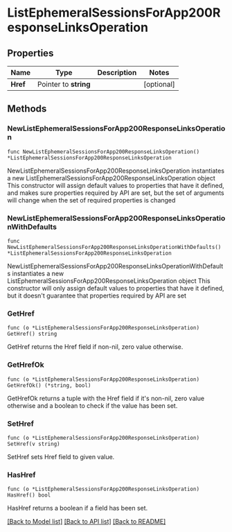 # ListEphemeralSessionsForApp200ResponseLinksOperation

## Properties

Name | Type | Description | Notes
------------ | ------------- | ------------- | -------------
**Href** | Pointer to **string** |  | [optional] 

## Methods

### NewListEphemeralSessionsForApp200ResponseLinksOperation

`func NewListEphemeralSessionsForApp200ResponseLinksOperation() *ListEphemeralSessionsForApp200ResponseLinksOperation`

NewListEphemeralSessionsForApp200ResponseLinksOperation instantiates a new ListEphemeralSessionsForApp200ResponseLinksOperation object
This constructor will assign default values to properties that have it defined,
and makes sure properties required by API are set, but the set of arguments
will change when the set of required properties is changed

### NewListEphemeralSessionsForApp200ResponseLinksOperationWithDefaults

`func NewListEphemeralSessionsForApp200ResponseLinksOperationWithDefaults() *ListEphemeralSessionsForApp200ResponseLinksOperation`

NewListEphemeralSessionsForApp200ResponseLinksOperationWithDefaults instantiates a new ListEphemeralSessionsForApp200ResponseLinksOperation object
This constructor will only assign default values to properties that have it defined,
but it doesn't guarantee that properties required by API are set

### GetHref

`func (o *ListEphemeralSessionsForApp200ResponseLinksOperation) GetHref() string`

GetHref returns the Href field if non-nil, zero value otherwise.

### GetHrefOk

`func (o *ListEphemeralSessionsForApp200ResponseLinksOperation) GetHrefOk() (*string, bool)`

GetHrefOk returns a tuple with the Href field if it's non-nil, zero value otherwise
and a boolean to check if the value has been set.

### SetHref

`func (o *ListEphemeralSessionsForApp200ResponseLinksOperation) SetHref(v string)`

SetHref sets Href field to given value.

### HasHref

`func (o *ListEphemeralSessionsForApp200ResponseLinksOperation) HasHref() bool`

HasHref returns a boolean if a field has been set.


[[Back to Model list]](../README.md#documentation-for-models) [[Back to API list]](../README.md#documentation-for-api-endpoints) [[Back to README]](../README.md)


